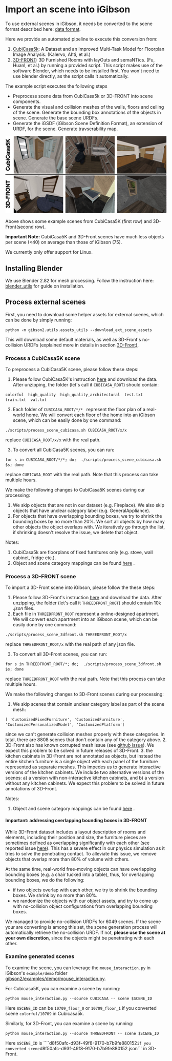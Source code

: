 # Import an scene into iGibson

To use external scenes in iGibson, it needs be converted to the scene format described here: [data format](../README.md).

Here we provide an automated pipeline to execute this conversion from:
1. [CubiCasa5k](https://github.com/CubiCasa/CubiCasa5k): A Dataset and an Improved Multi-Task Model for Floorplan Image Analysis. (Kalervo, Ahti, et al.)
2. [3D-FRONT](https://tianchi.aliyun.com/specials/promotion/alibaba-3d-scene-dataset): 3D Furnished Rooms with layOuts and semaNTics. (Fu, Huanl, et al.)
by running a provided script. This script makes use of the software Blender, which needs to be installed first. You won't need to use blender directly, as the script calls it automatically.

The example script executes the following steps
- Preprocess scene data from CubiCasa5k or 3D-FRONT into scene components.
- Generate the visual and collision meshes of the walls, floors and ceiling of the scene. Generate the bounding box annotations of the objects in scene. Generate the base scene URDFs.
- Generate the iGSDF (iGibson Scene Definition Format), an extension of URDF, for the scene. Generate travserability map.

![ignition_toy](images/ext_scenes.jpg)

Above shows some example scenes from CubiCasa5K (first row) and 3D-Front(second row).

**Important Note:** CubiCasa5K and 3D-Front scenes have much less objects per scene (<40) on average than those of iGibson (75).  

We currently only offer support for Linux.

## Installing Blender

We use Blender 2.82 for mesh processing. Follow the instruction here: [blender_utils](../blender_utils/) for guide on installation.

## Process external scenes

First, you need to download some helper assets for external scenes, which can be done by simply running:
```
python -m gibson2.utils.assets_utils --download_ext_scene_assets
```
This will download some default materials, as well as 3D-Front's no-collision URDFs (explained more in details in section [3D-Front)](#important:-addressing-overlapping-bounding-boxes-in-3d-front).

### Process a CubiCasa5K scene

To preprocess a CubiCasa5K scene, please follow these steps:
1. Please follow CubiCasa5K's instruction [here](https://github.com/CubiCasa/CubiCasa5k#dataset) and download the data. After unzipping, the folder (let's call it ```CUBICASA_ROOT```) should contain:
```
colorful  high_quality  high_quality_architectural  test.txt  train.txt  val.txt
``` 

2. Each folder of ```CUBICASA_ROOT/*/* ``` represent the floor plan of a real-world home. We will convert each floor of the home into an iGibson scene, which can be easily done by one command:
```
./scripts/process_scene_cubicasa.sh CUBICASA_ROOT/x/x
```
replace ```CUBICASA_ROOT/x/x``` with the real path.

3. To convert all CubiCasa5K scenes, you can run:
```
for s in CUBICASA_ROOT/*/*; do;  ./scripts/process_scene_cubicasa.sh $s; done
```
replace ```CUBICASA_ROOT``` with the real path. Note that this process can take  multiple hours.

We make the following changes to CubiCasa5K scenes during our processing:
1. We skip objects that are not in our dataset (e.g. Fireplace). We also skip objects that have unclear category label (e.g. GeneralAppliance).
2. For objects that have overlapping bounding boxes, we try to shrink the bounding boxes by no more than 20%. We sort all objects by how many other objects the object overlaps with. We iteratively go through the list, if shrinking doesn't resolve the issue, we delete that object.

Notes:
1. CubiCasa5k are floorplans of fixed furnitures only (e.g. stove, wall cabinet, fridge etc.). 
2. Object and scene category mappings can be found [here](scripts/utils/semantics.py) .

### Process a 3D-FRONT scene

To import a 3D-Front scene into iGibson, please follow the these steps:
1. Please follow 3D-Front's instruction [here](https://tianchi.aliyun.com/specials/promotion/alibaba-3d-scene-dataset#download) and download the data. After unzipping, the folder (let's call it ```THREEDFRONT_ROOT```) should contain 10k *.json* files.
2. Each file in ```THREEDFRONT_ROOT``` represent a online-designed apartment. We will convert each apartment into an iGibson scene, which can be easily done by one command:
```
./scripts/process_scene_3dfront.sh THREEDFRONT_ROOT/x
```
replace ```THREEDFRONT_ROOT/x``` with the real path of any json file.

3. To convert all 3D-Front scenes, you can run:
```
for s in THREEDFRONT_ROOT/*; do;  ./scripts/process_scene_3dfront.sh $s; done
```
replace ```THREEDFRONT_ROOT``` with the real path. Note that this process can take multiple hours.

We make the following changes to 3D-Front scenes during our processing:
1. We skip scenes that contain unclear category label as part of the scene mesh:
```
[ 'CustomizedFixedFurniture', 'CustomizedFurniture', 'CustomizedPersonalizedModel', 'CustomizedPlatform']
```
since we can't generate collision meshes properly with these categories. In total, there are 8808 scenes that don't contain any of the category above.
 2. 3D-Front also has known corrupted mesh issue (see [github issue](https://github.com/3D-FRONT-FUTURE/3D-FRONT-ToolBox/issues/2#issuecomment-682678930)). We expect this problem to be solved in future releases of 3D-Front.
3. the kitchen cabinets in 3D-Front are not annotated as objects, but instead the entire kitchen furniture is a single object with each panel of the furniture represented as separate meshes. This impedes us to generate interactive versions of the kitchen cabinets. We include two alternative versions of the scenes: a) a version with non-interactive kitchen cabinets, and b) a version without any kitchen cabinets. We expect this problem to be solved in future annotations of 3D-Front.
 
Notes:
1.  Object and scene category mappings can be found [here](scripts/utils/semantics.py) .

#### Important: addressing overlapping bounding boxes in 3D-FRONT

While 3D-Front dataset includes a layout description of rooms and elements, including their position and size, the furniture pieces are sometimes defined as overlapping significantly with each other (see reported issue [here](https://github.com/3D-FRONT-FUTURE/3D-FRONT-ToolBox/issues/4)). This has a severe effect in our physics simulation as it tries to solve the penetrating contact. To alleviate this issue, we remove objects that overlap more than 80% of volume with others. 

At the same time, real-world free-moving objects can have overlapping bounding boxes (e.g. a chair tucked into a table), thus, for overlapping bounding boxes, we do the following:
- if two objects overlap with each other, we try to shrink the bounding boxes. We shrink by no more than 80%.
- we randomize the objects with our object assets, and try to come up with no-collision object configurations from overlapping bounding boxes. 

We managed to provide no-collision URDFs for 6049 scenes.  If the scene your are converting is among this set, the scene generation process will automatically retrieve the no-collision URDF. If not, **please use the scene at your own discretion**, since the objects might be penetrating with each other.


### Examine generated scenes

To examine the scene, you can leverage the ```mouse_interaction.py``` in iGibson's ```example/demo``` folder [gibson2/examples/demo/mouse_interaction.py](https://github.com/StanfordVL/iGibson/blob/master/gibson2/examples/demo/mouse_interaction.py). 

For Cubicasa5K, you can examine a scene by running:
```
python mouse_interaction.py --source CUBICASA -- scene $SCENE_ID
```
Here ```$SCENE_ID``` can be ```10709_floor_0``` or ```10709_floor_1``` if you converted scene ```colorful/10709``` in Cubicasa5k.

Similarly, for 3D-Front, you can examine a scene by running:
```
python mouse_interaction.py --source THREEDFRONT -- scene $SCENE_ID
```
Here ```$SCENE_ID``` is ````d8f50afc-d93f-49f8-9170-b7b9fe880152``` if you converted scene ```d8f50afc-d93f-49f8-9170-b7b9fe880152.json``` in 3D-Front.


